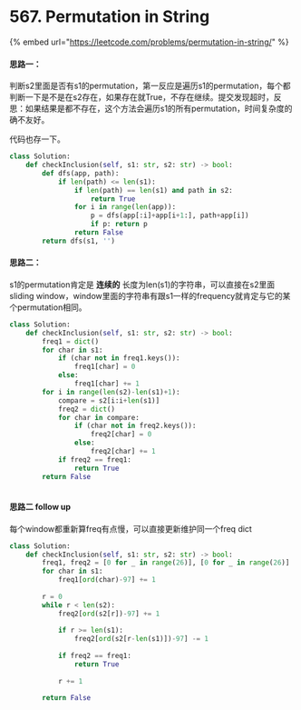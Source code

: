 # 567. Permutation in String

{% embed url="https://leetcode.com/problems/permutation-in-string/" %}

#### 思路一：

判断s2里面是否有s1的permutation，第一反应是遍历s1的permutation，每个都判断一下是不是在s2存在，如果存在就True，不存在继续。提交发现超时，反思：如果结果是都不存在，这个方法会遍历s1的所有permutation，时间复杂度的确不友好。

代码也存一下。

```python
class Solution:
    def checkInclusion(self, s1: str, s2: str) -> bool:
        def dfs(app, path):
            if len(path) <= len(s1):
                if len(path) == len(s1) and path in s2:
                    return True
                for i in range(len(app)):
                    p = dfs(app[:i]+app[i+1:], path+app[i])
                    if p: return p
                return False
        return dfs(s1, '')
```

#### 思路二：

s1的permutation肯定是 **连续的** 长度为len\(s1\)的字符串，可以直接在s2里面sliding window，window里面的字符串有跟s1一样的frequency就肯定与它的某个permutation相同。

```python
class Solution:
    def checkInclusion(self, s1: str, s2: str) -> bool:
        freq1 = dict()
        for char in s1:
            if (char not in freq1.keys()):
                freq1[char] = 0  
            else:
                freq1[char] += 1
        for i in range(len(s2)-len(s1)+1):
            compare = s2[i:i+len(s1)]
            freq2 = dict()
            for char in compare:
                if (char not in freq2.keys()):
                    freq2[char] = 0  
                else:
                    freq2[char] += 1
            if freq2 == freq1:
                return True
        return False
        
```

#### 思路二 follow up​

每个window都重新算freq有点慢，可以直接更新维护同一个freq dict

```python
class Solution:
    def checkInclusion(self, s1: str, s2: str) -> bool:
        freq1, freq2 = [0 for _ in range(26)], [0 for _ in range(26)]
        for char in s1:
            freq1[ord(char)-97] += 1
        
        r = 0
        while r < len(s2):
            freq2[ord(s2[r])-97] += 1
            
            if r >= len(s1):
                freq2[ord(s2[r-len(s1)])-97] -= 1            
            
            if freq2 == freq1:
                return True
            
            r += 1
            
        return False
```

## 

